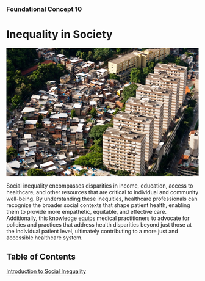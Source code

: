 ### Foundational Concept 10
# Inequality in Society
![Cover image](assets/cover_inequality.jpg)

Social inequality encompasses disparities in income, education, access to healthcare, and other resources that are critical to individual and community well-being. By understanding these inequities, healthcare professionals can recognize the broader social contexts that shape patient health, enabling them to provide more empathetic, equitable, and effective care. Additionally, this knowledge equips medical practitioners to advocate for policies and practices that address health disparities beyond just those at the individual patient level, ultimately contributing to a more just and accessible healthcare system.

## Table of Contents
[Introduction to Social Inequality](introduction.md)

